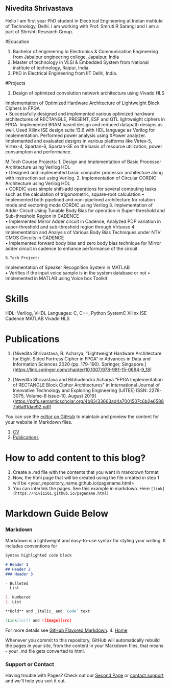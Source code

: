 ## Nivedita Shrivastava

Hello
I am first year PhD student in Electrical Engineering at Indian institute of Technology, Delhi. I am working with Prof. Smruti R Sarangi and I am a part of Shrishti Research Group.

#Education
1. Bachelor of engineering in Electronics &  Communication Engineering from Jabalpur engineering college, Japalpur, India
2. Master of technology in VLSI & Embedded System from National institute of technology, Raipur, India.    
3. PhD in Electrical Engineering from IIT Delhi, India.

#Projects
1. Design of optimized convolution network architecture using Vivado HLS

  Implementation of Optimized Hardware Architecture of Lightweight Block Ciphers in FPGA                                                                                   
    • Successfully designed and implemented various optimized hardware architectures of RECTANGLE, PRESENT, ESF and QTL lightweight ciphers in FPGA. Implemented BRAM based design and reduced datapath designs as well. Used Xilinx ISE design suite 13.6 with HDL language as Verilog for implementation. Performed power analysis using XPower analyzer. Implemented and evaluated designs in various platforms like Virtex-5, Virtex-4, Spartan-6, Spartan-3E on the basis of resource utilization, power consumption and performance.  
    
   M.Tech Course Projects:
      1. Design and Implementation of Basic Processor Architecture using Verilog	HDL				                                                                         
    • Designed and implemented basic computer processor architecture along with instruction set using Verilog.
      2. Implementation of Circular CORDIC Architecture using Verilog HDL                                                                               
    • CORDIC uses simple shift-add operations for several computing tasks such as the calculation of trigonometric, square-root calculation
    • Implemented both pipelined and non-pipelined architecture for rotation mode and vectoring mode CORDIC using Verilog
3. Implementation of Adder Circuit Using Tunable Body Bias for operation in Super-threshold and Sub-threshold   Region in CADENCE        
    • Implemented Mirror Adder circuit in Cadence, Analyzed PDP variation in super-threshold and sub-threshold region  through Virtuoso 
4.  Implementation and Analysis of Various Body Bias Techniques under NTV CMOS Circuits in CADENCE                                                                                                              
    • Implemented forward body bias and zero body bias technique for Mirror adder circuit in cadence to enhance performance of the circuit
    
    B.Tech Project:
    
   Implementation of Speaker Recognition System in MATLAB                                                                                                                                                             
    • Verifies if the input voice sample is in the system database or not
    • Implemented in MATLAB using Voice box Toolkit
    
# Skills

HDL: Verilog, VHDL
Languages: C, C++, Python
SystemC
Xilinx ISE
Cadence 
MATLAB
Vivado HLS

# Publications
1. [Nivedita Shrivastava, B. Acharya, "Lightweight Hardware Architecture for Eight-Sided Fortress Cipher in FPGA" in Advances in Data and Information Sciences 2020 (pp. 179-190). Springer, Singapore.] (https://link.springer.com/chapter/10.1007/978-981-15-0694-9_18)

2. [Nivedita Shrivastava and Bibhudendra Acharya "FPGA Implementation of RECTANGLE Block Cipher Architectures" in International Journal of Innovative Technology and Exploring Engineering (IJITEE)
ISSN: 2278-3075, Volume-8 Issue-10, August 2019] (https://pdfs.semanticscholar.org/4b83/33663ad4a7001507c6b2e65887b6a91dae92.pdf)



You can use the [editor on GitHub](https://github.com/nivi1501/nivi1501.github.io/edit/master/index.md) to maintain and preview the content for your website in Markdown files.

1. [CV](https://nivi1501.github.io/cv.html)  
2. [Publications](https://nivi1501.github.io/publications.html)  

# How to add content to this blog?

1. Create a <pagename>.md file with the contents that you want in markdown format  
2. Now, the html page that will be created using the file created in step 1 will be <your_repository_name.github.io/pagename.html>
3. You can interlink the pages. See this example in markdown. Here ```[link](https://nivi1501.github.io/pagename.html)```

# Markdown Guide Below
### Markdown

Markdown is a lightweight and easy-to-use syntax for styling your writing. It includes conventions for

```markdown
Syntax highlighted code block

# Header 1
## Header 2
### Header 3

- Bulleted
- List

1. Numbered
2. List

**Bold** and _Italic_ and `Code` text

[Link](url) and ![Image](src)
```
For more details see [GitHub Flavored Markdown](https://guides.github.com/features/mastering-markdown/).
4. [Home](https://nivi1501.github.io/index.html)  

Whenever you commit to this repository, GitHub will automatically rebuild the pages in your site, from the content in your Markdown files, that means - your .md file gets converted to html.
### Support or Contact

Having trouble with Pages? Check out our [Second Page](https://nivi1501.github.io/second.html) or [contact support](https://github.com/contact) and we’ll help you sort it out.

